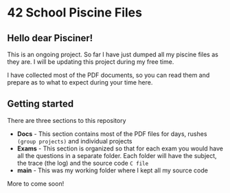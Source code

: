 # 42 School Piscine Files

## Hello dear Pisciner!
This is an ongoing project. So far I have just dumped all my piscine files as they are.
I will be updating this project during my free time.

I have collected most of the PDF documents, so you can read them and prepare as to what to expect during your time here.

## Getting started
There are three sections to this repository
* **Docs**  - This section contains most of the PDF files for days, rushes `(group projects)` and individual projects
* **Exams** - This section is organized so that for each exam you would have all the questions in a separate folder. Each folder will have the subject, the trace (the log) and the source code `C file`
* **main**  - This was my working folder where I kept all my source code

More to come soon!